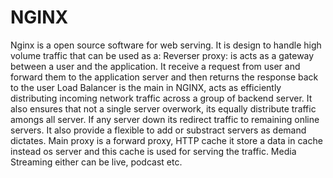 # NGINX
Nginx is a open source software for web serving. It is design to handle high volume traffic that can be used as a:
Reverser proxy: is acts as a gateway between a user and the application. It receive a request from user and forward them to the application server and then returns the response back to the user
Load Balancer is the main in NGINX, acts as efficiently distributing incoming network traffic across a group of backend server. It also ensures that not a single server overwork, its equally distribute traffic amongs all server. If any server down its redirect traffic to remaining online servers. It also provide a flexible to add or substract servers as demand dictates. 
Main proxy is a forward proxy, 
HTTP cache it store a data in cache instead os server and this cache is used for serving the traffic.
Media Streaming either can be live, podcast etc.
